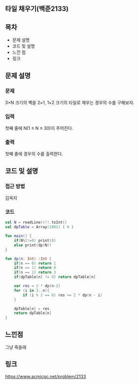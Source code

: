 ## 타일 채우기(백준2133)

## 목차
- 문제 설명
- 코드 및 설명
- 느낀 점
- 링크

## 문제 설명
### 문제
3×N 크기의 벽을 2×1, 1×2 크기의 타일로 채우는 경우의 수를 구해보자.

### 입력
첫째 줄에 N(1 ≤ N ≤ 30)이 주어진다.

### 출력
첫째 줄에 경우의 수를 출력한다.

## 코드 및 설명

### 접근 방법
김옥지

### 코드
```kotlin
val N = readLine()!!.toInt()
val dpTable = Array(1001) { 0 }

fun main() {
    if(N%2!=0) print(0)
    else print(dp(N))
}

fun dp(n: Int) :Int {
    if(n == 0) return 1
    if(n == 1) return 0
    if(n == 2) return 3
    if(dpTable[n] != 0) return dpTable[n]

    var res = 3 * dp(n-2)
    for (i in 3..n){
        if (i % 2 == 0) res += 2 * dp(n - i)
    }

    dpTable[n] = res
    return dpTable[n]
}
```
## 느낀점
그냥 죽을래

## 링크
https://www.acmicpc.net/problem/2133
